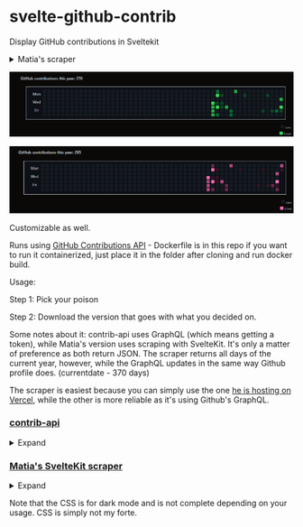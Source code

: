 # svelte-github-contrib
Display GitHub contributions in Sveltekit

<details>
  <summary>Matia's scraper</summary>

![image](https://github.com/cnoid/svelte-github-contrib/blob/4abe1c1c3c0c5991707d8d5e19004466d517a3fe/Screenshot%202023-11-14%20144156.png)

</details>


![image](https://github.com/cnoid/svelte-github-contrib/blob/6f6358db6157362efb4561744e1ce5a9b988b23b/contrib-api.png)

![image](https://github.com/cnoid/svelte-github-contrib/blob/abcc48695215c51e0b95e378c383155a17a474b3/contrib-api-customizable.png)

Customizable as well.

Runs using [GitHub Contributions API](https://github.com/mattcroat/github-contributions-api) - Dockerfile is in this repo if you want to run it containerized, just place it in the folder after cloning and run docker build.


Usage:

Step 1: Pick your poison

Step 2: Download the version that goes with what you decided on.

Some notes about it: contrib-api uses GraphQL (which means getting a token), while Matia's version uses scraping with SvelteKit. It's only a matter of preference as both return JSON. The scraper returns all days of the current year, however, while the GraphQL updates in the same way Github profile does. (currentdate - 370 days)

The scraper is easiest because you can simply use the one [he is hosting on Vercel](https://gh-contributions-api.vercel.app/), while the other is more reliable as it's using Github's GraphQL.


### [contrib-api](https://github.com/cnoid/contrib-api)

<details>
  <summary>Expand</summary>

```js
$lib/store.ts
import { writable } from 'svelte/store';
export const contributionsStore = writable([]);
```
  
  ```js
<script>
// Remember your other imports
import GitHubTable from '$lib/GitHubTable.svelte';
import { contributionsStore } from '$lib/store.ts';
import { onMount } from 'svelte';
  
    onMount(async () => {
      try {
        // Remember to replace the URL with your API
        const response = await fetch('https://example.com/api/contrib?userName=yourgithubusername');
        if (response.ok) {
          const data = await response.json();
          contributionsStore.set(data); // Update the store
        } else {
          console.error('Error fetching contributions:', response.status);
        }
      } catch (error) {
        console.error('Network error:', error);
      }
    });
// The rest of your script tag
</script>
```

Or, no error logging:

  ```js
<script>
// Remember your other imports
import GitHubTable from '$lib/GitHubTable.svelte';
import { contributionsStore } from '$lib/store.ts';
import { onMount } from 'svelte';
  
    onMount(async () => {
      try {
        // Remember to replace the URL with your API
        const response = await fetch('https://example.com/api/contrib?userName=yourgithubusername');
        if (response.ok) {
          const data = await response.json();
          contributionsStore.set(data); // Update the store
        } 
    });
// The rest of your script tag
</script>
```

Step 3:

Simply insert where you want it:
`<GitHubTable />`


</details>


### [Matia's SvelteKit scraper](https://github.com/mattcroat/github-contributions-api)

<details>
  <summary>Expand</summary>
Insert into your header:
  
```js
<script>
  <!-- The rest of your imports and such -->
  import { onMount } from 'svelte';
  import GitHubTable from '$lib/GitHubTable.svelte';

  let contributions = [];

  onMount(async () => {
    try {
      const response = await fetch('https://example.com/user/year');
      if (response.ok) {
        contributions = await response.json();
      } else {
        console.error('Error fetching contributions:', response.status);
      }
    } catch (error) {
      console.error('Network error:', error);
    }
  });
</script>
```

No error handling:

```js
<script>
  <!-- The rest of your imports and such -->
  import { onMount } from 'svelte';
  import GitHubTable from '$lib/GitHubTable.svelte';

  let contributions = [];

  onMount(async () => {
    const response = await fetch('https://example.com/user/year');
    if (response.ok) {
      contributions = await response.json();
    }
  });
</script>
```

Step 3:

Simply insert where you want it:
`<GitHubTable {contributions} />`


</details>



Note that the CSS is for dark mode and is not complete depending on your usage. CSS is simply not my forte.

